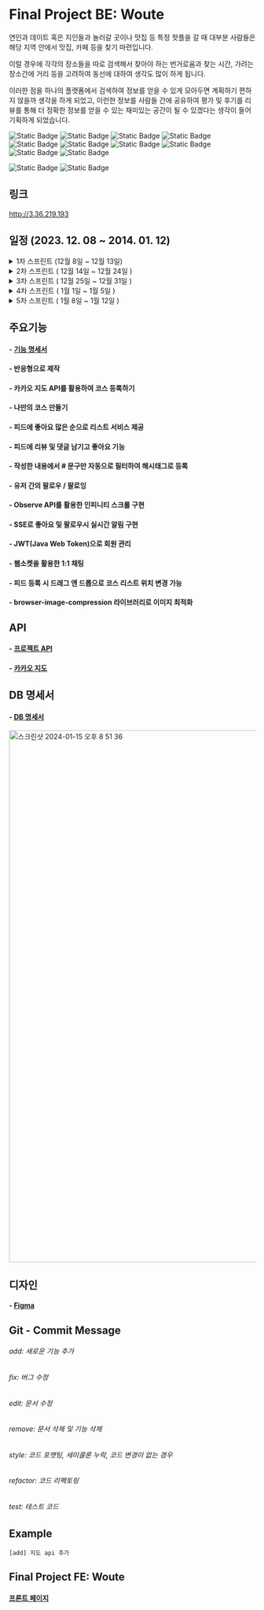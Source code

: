 # Final Project BE: Woute 
연인과 데이트 혹은 지인들과 놀러갈 곳이나 맛집 등 특정 핫플을 갈 때 대부분 사람들은 해당 지역 안에서 맛집, 카페 등을 찾기 마련입니다. 

이럴 경우에 각각의 장소들을 따로 검색해서 찾아야 하는 번거로움과 찾는 시간, 가려는 장소간에 거리 등을 고려하여 동선에 대하여 생각도 많이 하게 됩니다. 

이러한 점을 하나의 플랫폼에서 검색하여 정보를 얻을 수 있게 모아두면 계획하기 편하지 않을까 생각을 하게 되었고, 이런한 정보를 사람들 간에 공유하여 평가 및 후기를 리뷰를 통해 
더 정확한 정보를 얻을 수 있는 재미있는 공간이 될 수 있겠다는 생각이 들어 기획하게 되었습니다.

![Static Badge](https://img.shields.io/badge/java-17-green)
![Static Badge](https://img.shields.io/badge/springboot-3.2.1-green)
![Static Badge](https://img.shields.io/badge/gradle-8.5-green)
![Static Badge](https://img.shields.io/badge/jpa-3.2.1-green)
![Static Badge](https://img.shields.io/badge/HikariCP-5.0.1-green)
![Static Badge](https://img.shields.io/badge/SpringSecurity-6.1.2-green)
![Static Badge](https://img.shields.io/badge/ojdbc11-23.3.0.23.09-green)
![Static Badge](https://img.shields.io/badge/websocket-6.1.2-green)
![Static Badge](https://img.shields.io/badge/jjwt-0.11.2-green)
![Static Badge](https://img.shields.io/badge/SwaggerUI-2.0.2-green)

![Static Badge](https://img.shields.io/badge/React-18.2.0-green)
![Static Badge](https://img.shields.io/badge/Axios-1.6.3-green)

## 링크
http://3.36.219.193


## 일정 (2023. 12. 08 ~ 2014. 01. 12)
<details>
<summary>1차 스프린트 (12월 8일 ~ 12월 13일)</summary>

###### - 백엔드: api문서, db 설계 등 문서 작성
###### - 디자인
</details>
<details>
<summary>2차 스프린트 ( 12월 14일 ~ 12월 24일 )</summary>

###### - 프론트엔드: React를 통한 화면 구성
</details>
<details>
<summary>3차 스프린트 ( 12월 25일 ~ 12월 31일 )</summary>

###### - 백엔드: api 만들기
</details>
<details>
<summary>4차 스프린트 ( 1월 1일 ~ 1월 5일 )</summary>

###### - api에 맞게 프론트 상호테스트
###### - aws 배포
</details>
<details>
<summary>5차 스프린트 ( 1월 8일 ~ 1월 12일 )</summary>

###### - QA
###### - 발표준비
</details>


## 주요기능
#### - [기능 명세서](https://longing-anorak-f8d.notion.site/842a3c162b11444cadb4b8df288ed331)
#### - 반응형으로 제작
#### - 카카오 지도 API를 활용하여 코스 등록하기
#### - 나만의 코스 만들기
#### - 피드에 좋아요 많은 순으로 리스트 서비스 제공
#### - 피드에 리뷰 및 댓글 남기고 좋아요 기능
#### - 작성한 내용에서 # 문구만 자동으로 필터하여 해시태그로 등록 
#### - 유저 간의 팔로우 / 팔로잉
#### - Observe API를 활용한 인피니티 스크롤 구현
#### - SSE로 좋아요 및 팔로우시 실시간 알림 구현
#### - JWT(Java Web Token)으로 회원 관리
#### - 웹소켓을 활용한 1:1 채팅
#### - 피드 등록 시 드래그 앤 드롭으로 코스 리스트 위치 변경 가능
#### - browser-image-compression 라이브러리로 이미지 최적화 


## API 
#### - [프로젝트 API](https://documenter.getpostman.com/view/29577486/2s9YsJBCTc)
#### - [카카오 지도](https://apis.map.kakao.com/)


## DB 명세서
#### - [DB 명세서](https://dbdiagram.io/d/woute-6576c54756d8064ca0c5d313)

<img width="1081" alt="스크린샷 2024-01-15 오후 8 51 36" src="https://github.com/121Mbp/woute-spring-backend/assets/11451648/bb742aed-6d75-49b0-bf34-92235107c523">


## 디자인
#### - [Figma](https://www.figma.com/file/8iwfRwvip10JUyIMfvdBeP/Untitled?type=design&node-id=0%3A1&mode=design&t=hZsNY8zI1ZsSFuz2-1)


## Git - Commit Message 

###### add: 새로운 기능 추가
###### fix: 버그 수정
###### edit: 문서 수정
###### remove: 문서 삭제 및 기능 삭제
###### style: 코드 포맷팅, 세미콜론 누락, 코드 변경이 없는 경우
###### refactor: 코드 리펙토링
###### test: 테스트 코드

## Example
```
[add] 지도 api 추가
```


## Final Project FE: Woute
#### [프론트 페이지](https://github.com/121Mbp/woute-react-frontend)
